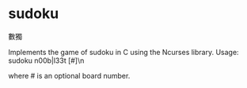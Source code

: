 sudoku
======
數獨

Implements the game of sudoku in C using the Ncurses library.
Usage: sudoku n00b|l33t [#]\n

where # is an optional board number.

